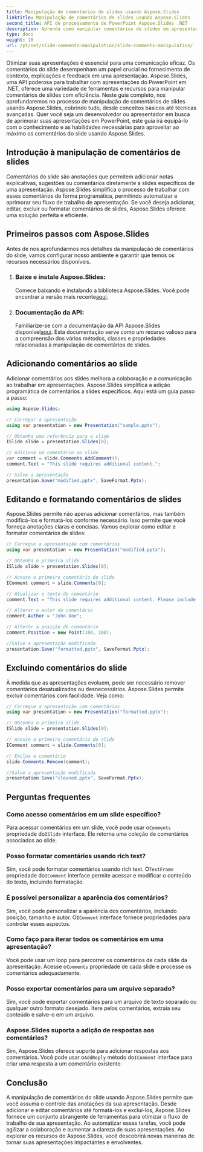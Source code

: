 ```yaml
---
title: Manipulação de comentários de slides usando Aspose.Slides
linktitle: Manipulação de comentários de slides usando Aspose.Slides
second_title: API de processamento de PowerPoint Aspose.Slides .NET
description: Aprenda como manipular comentários de slides em apresentações do PowerPoint usando a API Aspose.Slides para .NET. Explore guias passo a passo e exemplos de código-fonte para adicionar, editar e formatar comentários de slides.
type: docs
weight: 10
url: /pt/net/slide-comments-manipulation/slide-comments-manipulation/
---
```


Otimizar suas apresentações é essencial para uma comunicação eficaz. Os comentários do slide desempenham um papel crucial no fornecimento de contexto, explicações e feedback em uma apresentação. Aspose.Slides, uma API poderosa para trabalhar com apresentações do PowerPoint em .NET, oferece uma variedade de ferramentas e recursos para manipular comentários de slides com eficiência. Neste guia completo, nos aprofundaremos no processo de manipulação de comentários de slides usando Aspose.Slides, cobrindo tudo, desde conceitos básicos até técnicas avançadas. Quer você seja um desenvolvedor ou apresentador em busca de aprimorar suas apresentações em PowerPoint, este guia irá equipá-lo com o conhecimento e as habilidades necessárias para aproveitar ao máximo os comentários do slide usando Aspose.Slides.

## Introdução à manipulação de comentários de slides

Comentários do slide são anotações que permitem adicionar notas explicativas, sugestões ou comentários diretamente a slides específicos de uma apresentação. Aspose.Slides simplifica o processo de trabalhar com esses comentários de forma programática, permitindo automatizar e aprimorar seu fluxo de trabalho de apresentação. Se você deseja adicionar, editar, excluir ou formatar comentários de slides, Aspose.Slides oferece uma solução perfeita e eficiente.

## Primeiros passos com Aspose.Slides

Antes de nos aprofundarmos nos detalhes da manipulação de comentários do slide, vamos configurar nosso ambiente e garantir que temos os recursos necessários disponíveis.

1. ### Baixe e instale Aspose.Slides: 
	 Comece baixando e instalando a biblioteca Aspose.Slides. Você pode encontrar a versão mais recente[aqui](https://releases.aspose.com/slides/net/).

2. ### Documentação da API: 
	 Familiarize-se com a documentação da API Aspose.Slides disponível[aqui](https://reference.aspose.com/slides/net/). Esta documentação serve como um recurso valioso para a compreensão dos vários métodos, classes e propriedades relacionadas à manipulação de comentários de slides.

## Adicionando comentários ao slide

Adicionar comentários aos slides melhora a colaboração e a comunicação ao trabalhar em apresentações. Aspose.Slides simplifica a adição programática de comentários a slides específicos. Aqui está um guia passo a passo:

```csharp
using Aspose.Slides;

// Carregar a apresentação
using var presentation = new Presentation("sample.pptx");

// Obtenha uma referência para o slide
ISlide slide = presentation.Slides[0];

// Adicione um comentário ao slide
var comment = slide.Comments.AddComment();
comment.Text = "This slide requires additional content.";

// Salve a apresentação
presentation.Save("modified.pptx", SaveFormat.Pptx);
```

## Editando e formatando comentários de slides

Aspose.Slides permite não apenas adicionar comentários, mas também modificá-los e formatá-los conforme necessário. Isso permite que você forneça anotações claras e concisas. Vamos explorar como editar e formatar comentários de slides:

```csharp
// Carregue a apresentação com comentários
using var presentation = new Presentation("modified.pptx");

// Obtenha o primeiro slide
ISlide slide = presentation.Slides[0];

// Acesse o primeiro comentário do slide
IComment comment = slide.Comments[0];

// Atualizar o texto do comentário
comment.Text = "This slide requires additional content. Please include relevant statistics.";

// Alterar o autor do comentário
comment.Author = "John Doe";

// Alterar a posição do comentário
comment.Position = new Point(100, 100);

//Salve a apresentação modificada
presentation.Save("formatted.pptx", SaveFormat.Pptx);
```

## Excluindo comentários do slide

À medida que as apresentações evoluem, pode ser necessário remover comentários desatualizados ou desnecessários. Aspose.Slides permite excluir comentários com facilidade. Veja como:

```csharp
// Carregue a apresentação com comentários
using var presentation = new Presentation("formatted.pptx");

// Obtenha o primeiro slide
ISlide slide = presentation.Slides[0];

// Acesse o primeiro comentário do slide
IComment comment = slide.Comments[0];

// Exclua o comentário
slide.Comments.Remove(comment);

//Salve a apresentação modificada
presentation.Save("cleaned.pptx", SaveFormat.Pptx);
```

## Perguntas frequentes

### Como acesso comentários em um slide específico?

Para acessar comentários em um slide, você pode usar o`Comments` propriedade do`ISlide` interface. Ele retorna uma coleção de comentários associados ao slide.

### Posso formatar comentários usando rich text?

 Sim, você pode formatar comentários usando rich text. O`TextFrame` propriedade do`IComment` interface permite acessar e modificar o conteúdo do texto, incluindo formatação.

### É possível personalizar a aparência dos comentários?

 Sim, você pode personalizar a aparência dos comentários, incluindo posição, tamanho e autor. O`IComment` interface fornece propriedades para controlar esses aspectos.

### Como faço para iterar todos os comentários em uma apresentação?

 Você pode usar um loop para percorrer os comentários de cada slide da apresentação. Acesse o`Comments` propriedade de cada slide e processe os comentários adequadamente.

### Posso exportar comentários para um arquivo separado?

Sim, você pode exportar comentários para um arquivo de texto separado ou qualquer outro formato desejado. Itere pelos comentários, extraia seu conteúdo e salve-o em um arquivo.

### Aspose.Slides suporta a adição de respostas aos comentários?

 Sim, Aspose.Slides oferece suporte para adicionar respostas aos comentários. Você pode usar o`AddReply` método do`IComment` interface para criar uma resposta a um comentário existente.

## Conclusão

A manipulação de comentários do slide usando Aspose.Slides permite que você assuma o controle das anotações da sua apresentação. Desde adicionar e editar comentários até formatá-los e excluí-los, Aspose.Slides fornece um conjunto abrangente de ferramentas para otimizar o fluxo de trabalho de sua apresentação. Ao automatizar essas tarefas, você pode agilizar a colaboração e aumentar a clareza de suas apresentações. Ao explorar os recursos do Aspose.Slides, você descobrirá novas maneiras de tornar suas apresentações impactantes e envolventes.